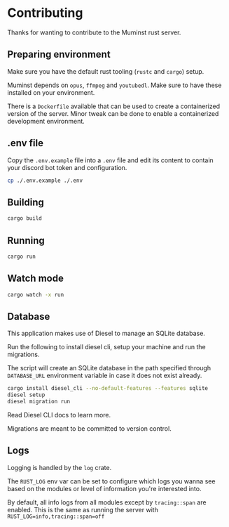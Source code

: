 # Contributing

Thanks for wanting to contribute to the Muminst rust server.

## Preparing environment

Make sure you have the default rust tooling (`rustc` and `cargo`) setup.

Muminst depends on `opus`, `ffmpeg` and `youtubedl`. Make sure to have these installed on your environment.

There is a `Dockerfile` available that can be used to create a containerized version of the server.
Minor tweak can be done to enable a containerized development environment.

## .env file

Copy the `.env.example` file into a `.env` file and edit its content to contain your discord bot token and configuration.

```sh
cp ./.env.example ./.env
```
## Building

```sh
cargo build
```

## Running

```sh
cargo run
```

## Watch mode

```sh
cargo watch -x run
```

## Database

This application makes use of Diesel to manage an SQLite database.

Run the following to install diesel cli, setup your machine and run the migrations.

The script will create an SQLite database in the path specified through `DATABASE_URL` environment variable in case it does not exist already.

```sh
cargo install diesel_cli --no-default-features --features sqlite
diesel setup
diesel migration run
```

Read Diesel CLI docs to learn more.

Migrations are meant to be committed to version control.

## Logs

Logging is handled by the `log` crate. 

The `RUST_LOG` env var can be set to configure which logs you wanna see based on the modules or level of information you're interested into.

By default, all info logs from all modules except by `tracing::span` are enabled. This is the same as running the server with `RUST_LOG=info,tracing::span=off` 

